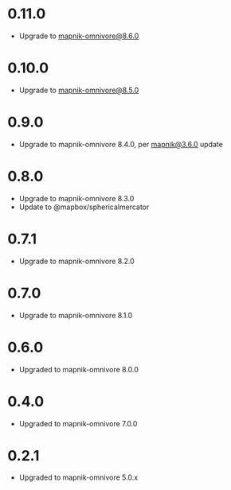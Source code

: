 # 0.11.0

- Upgrade to mapnik-omnivore@8.6.0

# 0.10.0

- Upgrade to mapnik-omnivore@8.5.0

# 0.9.0

- Upgrade to mapnik-omnivore 8.4.0, per mapnik@3.6.0 update

# 0.8.0

- Upgrade to mapnik-omnivore 8.3.0
- Update to @mapbox/sphericalmercator

# 0.7.1

- Upgrade to mapnik-omnivore 8.2.0

# 0.7.0

- Upgrade to mapnik-omnivore 8.1.0

# 0.6.0

- Upgraded to mapnik-omnivore 8.0.0

# 0.4.0

- Upgraded to mapnik-omnivore 7.0.0

# 0.2.1

- Upgraded to mapnik-omnivore 5.0.x
